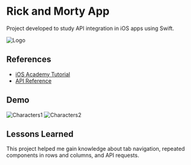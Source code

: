 # Rick and Morty App

Project developed to study API integration in iOS apps using Swift.

![Logo](https://img.shields.io/badge/Swift-FA7343?style=for-the-badge&logo=swift&logoColor=white)

## References

- [iOS Academy Tutorial](https://www.youtube.com/watch?v=fTGA8cjbf5Y&t=9777s)
- [API Reference](https://rickandmortyapi.com/)

## Demo

![Characters1](https://i.imgur.com/dgOwvy4.jpg)
![Characters2](https://i.imgur.com/p5eS2Ag.jpg)

## Lessons Learned

This project helped me gain knowledge about tab navigation, repeated components in rows and columns, and API requests.
